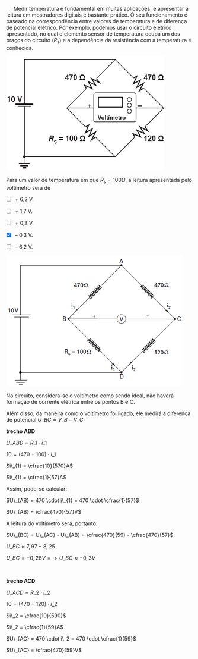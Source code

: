 

     Medir temperatura é fundamental em muitas aplicações, e apresentar a leitura em mostradores digitais é bastante prático. O seu funcionamento é baseado na correspondência entre valores de temperatura e de diferença de potencial elétrico. Por exemplo, podemos usar o circuito elétrico apresentado, no qual o elemento sensor de temperatura ocupa um dos braços do circuito ($R_s$) e a dependência da resistência com a temperatura é conhecida.

![](4cafe860-2183-c84b-9c23-7cffb9c251cd.png)

Para um valor de temperatura em que $R_s = 100 \Omega$, a leitura apresentada pelo voltímetro será de



- [ ] \+ 6,2 V.
- [ ] \+ 1,7 V.
- [ ] \+ 0,3 V.
- [x] – 0,3 V.
- [ ] – 6,2 V.


![](6c4ba320-42f1-7439-43aa-c4d78155682d.png)

No circuito, considera-se o voltímetro como sendo ideal, não haverá formação de corrente elétrica entre os pontos B e C.

Além disso, da maneira como o voltímetro foi ligado, ele medirá a diferença de potencial $U\_{BC} = V\_{B} - V\_{C}$

**trecho ABD**

$U\_{ABD} = R\_{1} \cdot i\_{1}$

$10 = (470 + 100) \cdot i\_{1}$

$i\_{1} = \cfrac{10}{570}A$

$i\_{1} = \cfrac{1}{57}A$

Assim, pode-se calcular:

$U\_{AB} = 470 \cdot i\_{1} = 470 \cdot \cfrac{1}{57}$

$U\_{AB} = \cfrac{470}{57}V$

A leitura do voltímetro será, portanto:

$U\_{BC} = U\_{AC} - U\_{AB} = \cfrac{470}{59} - \cfrac{470}{57}$

$U\_{BC} \approx 7,97 - 8,25$

$U\_{BC} = -0,28 V =>U\_{BC} \approx -0,3V$

 

**trecho ACD**

$U\_{ACD} = R\_{2} \cdot i\_{2}$

$10 = (470 + 120) \cdot i\_2$

$i\_2 = \cfrac{10}{590}$

$i\_2 = \cfrac{1}{59}A$

$U\_{AC} = 470 \cdot i\_2 = 470 \cdot \cfrac{1}{59}$

$U\_{AC} = \cfrac{470}{59}V$

        